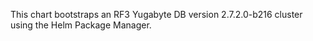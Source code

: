 This chart bootstraps an RF3 Yugabyte DB version 2.7.2.0-b216 cluster using the Helm Package Manager.

